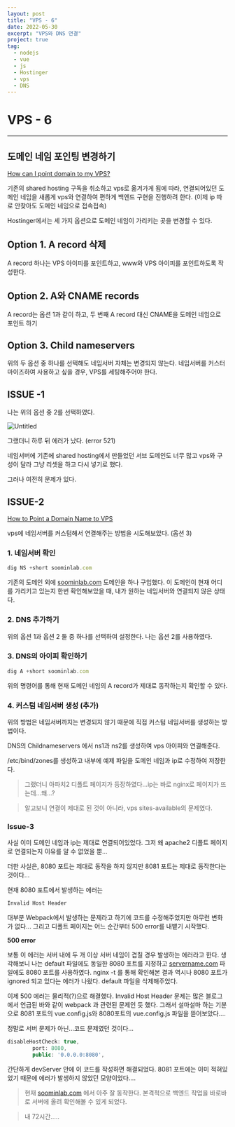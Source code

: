 ```yaml
---
layout: post
title: "VPS - 6"
date: 2022-05-30
excerpt: "VPS와 DNS 연결"
project: true
tag:
  - nodejs
  - vue
  - js
  - Hostinger
  - vps
  - DNS
---
```


# VPS - 6

---

## 도메인 네임 포인팅 변경하기

[How can I point domain to my VPS?](https://support.hostinger.com/en/articles/1583227-how-can-i-point-domain-to-my-vps)

기존의 shared hosting 구독을 취소하고 vps로 옮겨가게 됨에 따라, 연결되어있던 도메인 네임을 새롭게 vps와 연결하여 편하게 백엔드 구현을 진행하려 한다. (이제 ip 따로 안찾아도 도메인 네임으로 접속접속)

Hostinger에서는 세 가지 옵션으로 도메인 네임이 가리키는 곳을 변경할 수 있다.

## Option 1. A record 삭제

A record 하나는 VPS 아이피를 포인트하고, www와 VPS 아이피를 포인트하도록 작성한다.

## Option 2. A와 CNAME records

A record는 옵션 1과 같이 하고, 두 번째 A record 대신 CNAME을 도메인 네임으로 포인트 하기

## Option 3. Child nameservers

위의 두 옵션 중 하나를 선택해도 네임서버 자체는 변경되지 않는다. 네임서버를 커스터마이즈하여 사용하고 싶을 경우, VPS를 세팅해주어야 한다.

## ISSUE -1

나는 위의 옵션 중 2를 선택하였다.

![Untitled](VPS%20-%208%201280460df8e2407588d92c120d3bb4c7/Untitled.png)

그랬더니 하루 뒤 에러가 났다. (error 521)

네임서버에 기존에 shared hosting에서 만들었던 서브 도메인도 너무 많고 vps와 구성이 달라 그냥 리셋을 하고 다시 넣기로 했다.

그러나 여전히 문제가 있다.

## ISSUE-2

[How to Point a Domain Name to VPS](https://www.hostinger.com/tutorials/dns/how-to-point-domain-to-vps)

vps에 네임서버를 커스텀해서 연결해주는 방법을 시도해보았다. (옵션 3)

### 1. 네임서버 확인

```jsx
dig NS +short soominlab.com
```

기존의 도메인 외에 [soominlab.com](http://soominlab.com) 도메인을 하나 구입했다. 이 도메인이 현재 어디를 가리키고 있는지 한번 확인해보았을 때, 내가 원하는 네임서버와 연결되지 않은 상태다.

### 2. DNS 추가하기

위의 옵션 1과 옵션 2 둘 중 하나를 선택하여 설정한다. 나는 옵션 2를 사용하였다.

### 3. DNS의 아이피 확인하기

```jsx
dig A +short soominlab.com
```

위의 명령어를 통해 현재 도메인 네임의 A record가 제대로 동작하는지 확인할 수 있다.

### 4. 커스텀 네임서버 생성 (추가)

위의 방법은 네임서버까지는 변경되지 않기 때문에 직접 커스텀 네임서버를 생성하는 방법이다.

DNS의 Childnameservers 에서 ns1과 ns2를 생성하여 vps 아이피와 연결해준다.

/etc/bind/zones를 생성하고 내부에 예제 파일을 도메인 네임과 ip로 수정하여 저장한다.

> 그랬더니 아파치2 디폴트 페이지가 등장하였다...ip는 바로 nginx로 페이지가 뜨는데...왜...?

> 알고보니 연결이 제대로 된 것이 아니라, vps sites-available의 문제였다.

### Issue-3

사실 이미 도메인 네임과 ip는 제대로 연결되어있었다. 그저 왜 apache2 디폴트 페이지로 연결되는지 이유를 알 수 없었을 뿐...

더한 사실은, 8080 포트는 제대로 동작을 하지 않지만 8081 포트는 제대로 동작한다는 것이다...

현재 8080 포트에서 발생하는 에러는

```jsx
Invalid Host Header
```

대부분 Webpack에서 발생하는 문제라고 하기에 코드를 수정해주었지만 아무런 변화가 없다... 그리고 디폴트 페이지는 어느 순간부터 500 error를 내뱉기 시작했다.

**500 error**

보통 이 에러는 서버 내에 두 개 이상 서버 네임이 겹칠 경우 발생하는 에러라고 한다. 생각해보니 나는 default 파일에도 동일한 8080 포트를 지정하고 [servername.com](http://servername.com) 파일에도 8080 포트를 사용하였다. nginx -t 를 통해 확인해본 결과 역시나 8080 포트가 ignored 되고 있다는 에러가 나왔다. default 파일을 삭제해주었다.

이제 500 에러는 물리적(?)으로 해결했다. Invalid Host Header 문제는 많은 블로그에서 언급된 바와 같이 webpack 과 관련된 문제인 듯 했다. 그래서 설마설마 하는 기분으로 8081 포트의 vue.config.js와 8080포트의 vue.config.js 파일을 뜯어보았다....

정말로 서버 문제가 아닌...코드 문제였던 것이다...

```jsx
disableHostCheck: true,
        port: 8080,
        public: '0.0.0.0:8080',
```

간단하게 devServer 안에 이 코드를 작성하면 해결되었다. 8081 포트에는 이미 적혀있었기 때문에 에러가 발생하지 않았던 모양이었다....

> 현재 [soominlab.com](http://soominlab.com) 에서 아주 잘 동작한다. 본격적으로 백엔드 작업을 바로바로 서버에 올려 확인해볼 수 있게 되었다.

> 내 72시간.....

